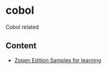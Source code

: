 # cobol
Cobol related

## Content 
* [Zopen Edition Samples for learning](https://github.com/JSnetSystems/cobol/tree/master/zopeneditor-sample)
